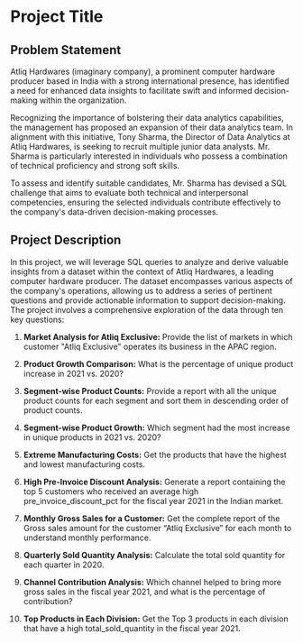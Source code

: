 
# Project Title
## Problem Statement

Atliq Hardwares (imaginary company), a prominent computer hardware producer based in India with a strong international presence, has identified a need for enhanced data insights to facilitate swift and informed decision-making within the organization.

Recognizing the importance of bolstering their data analytics capabilities, the management has proposed an expansion of their data analytics team. In alignment with this initiative, Tony Sharma, the Director of Data Analytics at Atliq Hardwares, is seeking to recruit multiple junior data analysts. Mr. Sharma is particularly interested in individuals who possess a combination of technical proficiency and strong soft skills.

To assess and identify suitable candidates, Mr. Sharma has devised a SQL challenge that aims to evaluate both technical and interpersonal competencies, ensuring the selected individuals contribute effectively to the company's data-driven decision-making processes.
## Project Description

In this project, we will leverage SQL queries to analyze and derive valuable insights from a dataset within the context of Atliq Hardwares, a leading computer hardware producer. The dataset encompasses various aspects of the company's operations, allowing us to address a series of pertinent questions and provide actionable information to support decision-making. The project involves a comprehensive exploration of the data through ten key questions:

1. **Market Analysis for Atliq Exclusive:** Provide the list of markets in which customer "Atliq Exclusive" operates its business in the APAC region.

2. **Product Growth Comparison:** What is the percentage of unique product increase in 2021 vs. 2020?

3. **Segment-wise Product Counts:** Provide a report with all the unique product counts for each segment and sort them in descending order of product counts.

4. **Segment-wise Product Growth:** Which segment had the most increase in unique products in 2021 vs. 2020?

5. **Extreme Manufacturing Costs:** Get the products that have the highest and lowest manufacturing costs.

6. **High Pre-Invoice Discount Analysis:** Generate a report containing the top 5 customers who received an average high pre_invoice_discount_pct for the fiscal year 2021 in the Indian market.

7. **Monthly Gross Sales for a Customer:** Get the complete report of the Gross sales amount for the customer “Atliq Exclusive” for each month to understand monthly performance.

8. **Quarterly Sold Quantity Analysis:** Calculate the total sold quantity for each quarter in 2020.

9. **Channel Contribution Analysis:** Which channel helped to bring more gross sales in the fiscal year 2021, and what is the percentage of contribution?

10. **Top Products in Each Division:** Get the Top 3 products in each division that have a high total_sold_quantity in the fiscal year 2021.